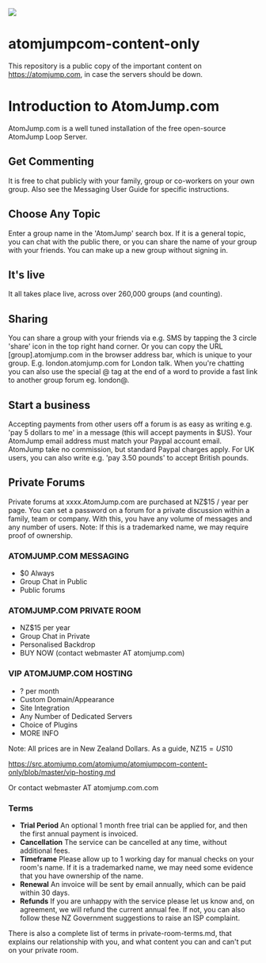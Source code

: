 <img src="https://atomjump.com/images/logo80.png">

# atomjumpcom-content-only
This repository is a public copy of the important content on https://atomjump.com, 
in case the servers should be down.



# Introduction to AtomJump.com

AtomJump.com is a well tuned installation of the free open-source AtomJump Loop Server.

## Get Commenting
It is free to chat publicly with your family, group or co-workers on your own group. Also see the Messaging User Guide for specific instructions.

## Choose Any Topic
Enter a group name in the 'AtomJump' search box. If it is a general topic, you can chat with the public there, or you can share the name of your group with your friends. You can make up a new group without signing in.

## It's live
It all takes place live, across over 260,000 groups (and counting).

## Sharing
You can share a group with your friends via e.g. SMS by tapping the 3 circle 'share' icon in the top right hand corner. Or you can copy the URL [group].atomjump.com in the browser address bar, which is unique to your group. E.g. london.atomjump.com for London talk. When you're chatting you can also use the special @ tag at the end of a word to provide a fast link to another group forum eg. london@.

## Start a business
Accepting payments from other users off a forum is as easy as writing e.g. 'pay 5 dollars to me' in a message (this will accept payments in $US). Your AtomJump email address must match your Paypal account email. AtomJump take no commission, but standard Paypal charges apply. For UK users, you can also write e.g. 'pay 3.50 pounds' to accept British pounds.

## Private Forums
Private forums at xxxx.AtomJump.com are purchased at NZ$15 / year per page. You can set a password on a forum for a private discussion within a family, team or company. With this, you have any volume of messages and any number of users. Note: If this is a trademarked name, we may require proof of ownership.



### ATOMJUMP.COM MESSAGING

* $0 Always
* Group Chat in Public
* Public forums



### ATOMJUMP.COM PRIVATE ROOM

* NZ$15 per year
* Group Chat in Private
* Personalised Backdrop
* BUY NOW (contact webmaster AT atomjump.com)


### VIP ATOMJUMP.COM HOSTING

* ? per month
* Custom Domain/Appearance
* Site Integration
* Any Number of Dedicated Servers
* Choice of Plugins
* MORE INFO 

Note: All prices are in New Zealand Dollars. As a guide, NZ$15 = US$10

https://src.atomjump.com/atomjump/atomjumpcom-content-only/blob/master/vip-hosting.md

Or contact webmaster AT atomjump.com.com

### Terms

* __Trial Period__	An optional 1 month free trial can be applied for, and then the first annual payment is invoiced.
* __Cancellation__ 	The service can be cancelled at any time, without additional fees.
* __Timeframe__	Please allow up to 1 working day for manual checks on your room's name. If it is a trademarked name, we may need some evidence that you have ownership of the name.
* __Renewal__ An invoice will be sent by email annually, which can be paid within 30 days.
* __Refunds__ 	If you are unhappy with the service please let us know and, on agreement, we will refund the current annual fee. If not, you can also follow these NZ Government suggestions to raise an ISP complaint.

There is also a complete list of terms in private-room-terms.md, that explains our relationship with you, and what content you can and can't put on your private room.
